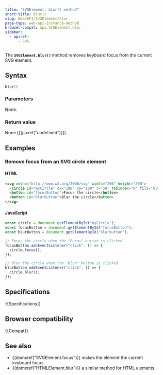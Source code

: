 ```yaml
---
title: "SVGElement: blur() method"
short-title: blur()
slug: Web/API/SVGElement/blur
page-type: web-api-instance-method
browser-compat: api.SVGElement.blur
sidebar:
  - apiref:
      - SVG
---
```


The **`SVGElement.blur()`** method removes keyboard focus from the current SVG element.

## Syntax

```js-nolint
blur()
```

### Parameters

None.

### Return value

None ({{jsxref("undefined")}}).

## Examples

### Remove focus from an SVG circle element

#### HTML

```html
<svg xmlns="http://www.w3.org/2000/svg" width="200" height="200">
  <circle id="myCircle" cx="100" cy="100" r="50" tabindex="0" fill="blue" />
  <button id="focusButton">Focus the circle</button>
  <button id="blurButton">Blur the circle</button>
</svg>
```

#### JavaScript

```js
const circle = document.getElementById("myCircle");
const focusButton = document.getElementById("focusButton");
const blurButton = document.getElementById("blurButton");

// Focus the circle when the "Focus" button is clicked
focusButton.addEventListener("click", () => {
  circle.focus();
});

// Blur the circle when the "Blur" button is clicked
blurButton.addEventListener("click", () => {
  circle.blur();
});
```

## Specifications

{{Specifications}}

## Browser compatibility

{{Compat}}

## See also

- {{domxref("SVGElement.focus")}} makes the element the current keyboard focus.
- {{domxref("HTMLElement.blur")}} a similar method for HTML elements.
